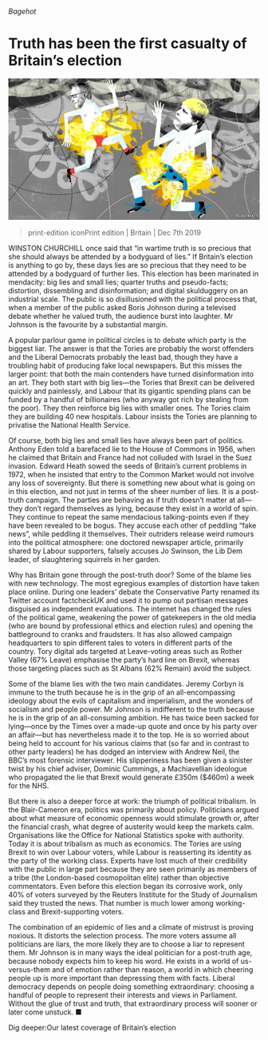 ###### Bagehot

# Truth has been the first casualty of Britain’s election 

![image](images/20191207_BRD000_0.jpg) 

> print-edition iconPrint edition | Britain | Dec 7th 2019 

WINSTON CHURCHILL once said that “in wartime truth is so precious that she should always be attended by a bodyguard of lies.” If Britain’s election is anything to go by, these days lies are so precious that they need to be attended by a bodyguard of further lies. This election has been marinated in mendacity: big lies and small lies; quarter truths and pseudo-facts; distortion, dissembling and disinformation; and digital skulduggery on an industrial scale. The public is so disillusioned with the political process that, when a member of the public asked Boris Johnson during a televised debate whether he valued truth, the audience burst into laughter. Mr Johnson is the favourite by a substantial margin. 

A popular parlour game in political circles is to debate which party is the biggest liar. The answer is that the Tories are probably the worst offenders and the Liberal Democrats probably the least bad, though they have a troubling habit of producing fake local newspapers. But this misses the larger point: that both the main contenders have turned disinformation into an art. They both start with big lies—the Tories that Brexit can be delivered quickly and painlessly, and Labour that its gigantic spending plans can be funded by a handful of billionaires (who anyway got rich by stealing from the poor). They then reinforce big lies with smaller ones. The Tories claim they are building 40 new hospitals. Labour insists the Tories are planning to privatise the National Health Service. 

Of course, both big lies and small lies have always been part of politics. Anthony Eden told a barefaced lie to the House of Commons in 1956, when he claimed that Britain and France had not colluded with Israel in the Suez invasion. Edward Heath sowed the seeds of Britain’s current problems in 1972, when he insisted that entry to the Common Market would not involve any loss of sovereignty. But there is something new about what is going on in this election, and not just in terms of the sheer number of lies. It is a post-truth campaign. The parties are behaving as if truth doesn’t matter at all—they don’t regard themselves as lying, because they exist in a world of spin. They continue to repeat the same mendacious talking-points even if they have been revealed to be bogus. They accuse each other of peddling “fake news”, while peddling it themselves. Their outriders release weird rumours into the political atmosphere: one doctored newspaper article, primarily shared by Labour supporters, falsely accuses Jo Swinson, the Lib Dem leader, of slaughtering squirrels in her garden. 

Why has Britain gone through the post-truth door? Some of the blame lies with new technology. The most egregious examples of distortion have taken place online. During one leaders’ debate the Conservative Party renamed its Twitter account factcheckUK and used it to pump out partisan messages disguised as independent evaluations. The internet has changed the rules of the political game, weakening the power of gatekeepers in the old media (who are bound by professional ethics and election rules) and opening the battleground to cranks and fraudsters. It has also allowed campaign headquarters to spin different tales to voters in different parts of the country. Tory digital ads targeted at Leave-voting areas such as Rother Valley (67% Leave) emphasise the party’s hard line on Brexit, whereas those targeting places such as St Albans (62% Remain) avoid the subject. 

Some of the blame lies with the two main candidates. Jeremy Corbyn is immune to the truth because he is in the grip of an all-encompassing ideology about the evils of capitalism and imperialism, and the wonders of socialism and people power. Mr Johnson is indifferent to the truth because he is in the grip of an all-consuming ambition. He has twice been sacked for lying—once by the Times over a made-up quote and once by his party over an affair—but has nevertheless made it to the top. He is so worried about being held to account for his various claims that (so far and in contrast to other party leaders) he has dodged an interview with Andrew Neil, the BBC’s most forensic interviewer. His slipperiness has been given a sinister twist by his chief adviser, Dominic Cummings, a Machiavellian ideologue who propagated the lie that Brexit would generate £350m ($460m) a week for the NHS. 

But there is also a deeper force at work: the triumph of political tribalism. In the Blair-Cameron era, politics was primarily about policy. Politicians argued about what measure of economic openness would stimulate growth or, after the financial crash, what degree of austerity would keep the markets calm. Organisations like the Office for National Statistics spoke with authority. Today it is about tribalism as much as economics. The Tories are using Brexit to win over Labour voters, while Labour is reasserting its identity as the party of the working class. Experts have lost much of their credibility with the public in large part because they are seen primarily as members of a tribe (the London-based cosmopolitan elite) rather than objective commentators. Even before this election began its corrosive work, only 40% of voters surveyed by the Reuters Institute for the Study of Journalism said they trusted the news. That number is much lower among working-class and Brexit-supporting voters. 

The combination of an epidemic of lies and a climate of mistrust is proving noxious. It distorts the selection process. The more voters assume all politicians are liars, the more likely they are to choose a liar to represent them. Mr Johnson is in many ways the ideal politician for a post-truth age, because nobody expects him to keep his word. He exists in a world of us-versus-them and of emotion rather than reason, a world in which cheering people up is more important than depressing them with facts. Liberal democracy depends on people doing something extraordinary: choosing a handful of people to represent their interests and views in Parliament. Without the glue of trust and truth, that extraordinary process will sooner or later come unstuck. ■ 

Dig deeper:Our latest coverage of Britain’s election 

